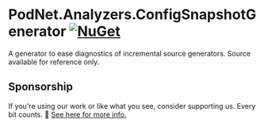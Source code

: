 ﻿# PodNet.Analyzers.ConfigSnapshotGenerator [![NuGet](https://img.shields.io/nuget/v/PodNet.Analyzers.ConfigSnapshotGenerator)](https://www.nuget.org/packages/PodNet.Analyzers.ConfigSnapshotGenerator/)
A generator to ease diagnostics of incremental source generators. Source available for reference only.

## Sponsorship

If you're using our work or like what you see, consider supporting us. Every bit counts. 🙏 [See here for more info.](https://github.com/podNET-Hungary/PodNet.NuGet.Core/blob/main/src/PodNet.NuGet.Core/build/SPONSORS.md)